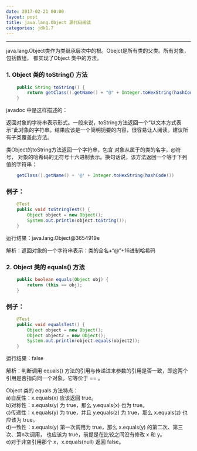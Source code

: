 ```yaml
---
date: 2017-02-21 00:00
layout: post
title: java.lang.Object 源代码阅读
categories: jdk1.7
---
```

----------------------------------------
java.lang.Object类作为类继承层次中的根。Obejct是所有类的父类。所有对象，包括数组，
都实现了Object 类中的方法。

### 1. Object 类的 toString() 方法
```java
	public String toString() {
		return getClass().getName() + "@" + Integer.toHexString(hashCode());
	}
```

javadoc 中是这样描述的：

返回对象的字符串表示形式。一般来说，toString方法返回一个“以文本方式表示”此对象的字符串。结果应该是一个简明扼要的内容，很容易让人阅读。建议所有子类覆盖此方法。

类Object的toString方法返回一个字符串，包含 对象从属于的类的名字，@符号，
对象的哈希码的无符号十六进制表示。换句话说，该方法返回一个等于下列值的字符串：

```java
	getClass().getName() + '@' + Integer.toHexString(hashCode())
```


### 例子：
```java
	@Test
	public void toStringTest() {
		Object object = new Object();
		System.out.println(object.toString());
	}
```
运行结果：java.lang.Object@3654919e

解析：返回对象的一个字符串表示：类的全名+“@”+16进制哈希码

### 2. Object 类的 equals() 方法
```java
	public boolean equals(Object obj) {
		return (this == obj);
	}
```
### 例子：
```java
	@Test
	public void equalsTest() {
		Object object = new Object();
		Object object2 = new Object();
		System.out.println(object.equals(object2));
	}
```
运行结果：false

解析：判断调用 equals() 方法的引用与传递进来参数的引用是否一致，即这两个引用是否指向同一个对象。它等价于 == 。

Object 类的 equals 方法特点：  
a)自反性：x.equals(x) 应该返回 true。  
b)对称性：x.equals(y) 为 true，那么 y.equals(x) 也为 true。  
c)传递性：x.equals(y) 为 true，并且 y.equals(z) 为 true，那么 x.equals(z) 也应该为 true。  
d)一致性：x.equals(y) 第一次调用为 true，那么 x.equals(y) 的第二次、第三次、第n次调用，  也应该为 true，前提是在比较之间没有修改 x 和 y。  
e)对于非空引用那个 x，x.equals(null) 返回 false。